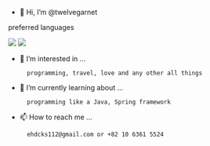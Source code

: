 - 👋 Hi, I’m @twelvegarnet



preferred languages

<img src="https://img.shields.io/badge/Java-3766AB?style=flat-square&logo=Java&logoColor=white"/></a>
<img src="https://img.shields.io/badge/Spring-3766AB?style=flat-square&color=green&logo=Spring&logoColor=white"/></a>



- 👀 I’m interested in ...

        programming, travel, love and any other all things

- 🌱 I’m currently learning about ...

        programming like a Java, Spring framework

- 📫 How to reach me ...

        ehdcks112@gmail.com or +82 10 6361 5524
        


<!---
twelvegarnet/twelvegarnet is a ✨ special ✨ repository because its `README.md` (this file) appears on your GitHub profile.
You can click the Preview link to take a look at your changes.
--->
